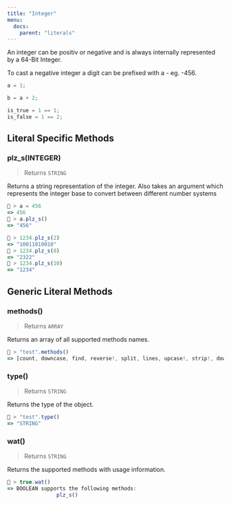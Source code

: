 ```yaml
---
title: "Integer"
menu:
  docs:
    parent: "literals"
---
```


An integer can be positiv or negative and is always internally represented by a 64-Bit Integer.

To cast a negative integer a digit can be prefixed with a - eg. -456.


```js
a = 1;

b = a + 2;

is_true = 1 == 1;
is_false = 1 == 2;
```

## Literal Specific Methods

### plz_s(INTEGER)
> Returns `STRING`

Returns a string representation of the integer. Also takes an argument which represents the integer base to convert between different number systems


```js
🚀 > a = 456
=> 456
🚀 > a.plz_s()
=> "456"

🚀 > 1234.plz_s(2)
=> "10011010010"
🚀 > 1234.plz_s(8)
=> "2322"
🚀 > 1234.plz_s(10)
=> "1234"
```



## Generic Literal Methods

### methods()
> Returns `ARRAY`

Returns an array of all supported methods names.

```js
🚀 > "test".methods()
=> [count, downcase, find, reverse!, split, lines, upcase!, strip!, downcase!, size, plz_i, replace, reverse, strip, upcase]
```

### type()
> Returns `STRING`

Returns the type of the object.

```js
🚀 > "test".type()
=> "STRING"
```

### wat()
> Returns `STRING`

Returns the supported methods with usage information.

```js
🚀 > true.wat()
=> BOOLEAN supports the following methods:
				plz_s()
```

